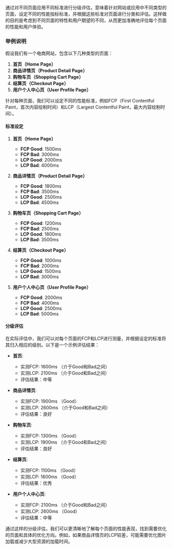 通过对不同页面应用不同标准进行分级评估，意味着针对网站或应用中不同类型的页面，设定不同的性能指标标准，并根据这些标准对页面进行分类和评估。这样做的目的是考虑到不同页面的特性和用户期望的不同，从而更加准确地评估每个页面的性能和用户体验。

### 举例说明

假设我们有一个电商网站，包含以下几种类型的页面：
1. **首页（Home Page）**
2. **商品详情页（Product Detail Page）**
3. **购物车页（Shopping Cart Page）**
4. **结算页（Checkout Page）**
5. **用户个人中心页（User Profile Page）**

针对每种页面，我们可以设定不同的性能标准，例如FCP（First Contentful Paint，首次内容绘制时间）和LCP（Largest Contentful Paint，最大内容绘制时间）。

#### 标准设定

1. **首页（Home Page）**
   - **FCP Good**: 1500ms
   - **FCP Bad**: 3000ms
   - **LCP Good**: 2000ms
   - **LCP Bad**: 4000ms

2. **商品详情页（Product Detail Page）**
   - **FCP Good**: 1800ms
   - **FCP Bad**: 3500ms
   - **LCP Good**: 2500ms
   - **LCP Bad**: 4500ms

3. **购物车页（Shopping Cart Page）**
   - **FCP Good**: 1200ms
   - **FCP Bad**: 2500ms
   - **LCP Good**: 1800ms
   - **LCP Bad**: 3500ms

4. **结算页（Checkout Page）**
   - **FCP Good**: 1000ms
   - **FCP Bad**: 2000ms
   - **LCP Good**: 1500ms
   - **LCP Bad**: 3000ms

5. **用户个人中心页（User Profile Page）**
   - **FCP Good**: 2000ms
   - **FCP Bad**: 4000ms
   - **LCP Good**: 2500ms
   - **LCP Bad**: 5000ms

#### 分级评估

在实际评估中，我们可以对每个页面的FCP和LCP进行测量，并根据设定的标准将其归入相应的级别。以下是一个示例评估结果：

- **首页**:
  - 实测FCP: 1600ms （介于Good和Bad之间）
  - 实测LCP: 2100ms （介于Good和Bad之间）
  - 评估结果：中等

- **商品详情页**:
  - 实测FCP: 1900ms （Good）
  - 实测LCP: 2600ms （介于Good和Bad之间）
  - 评估结果：良好

- **购物车页**:
  - 实测FCP: 1300ms （Good）
  - 实测LCP: 1900ms （介于Good和Bad之间）
  - 评估结果：良好

- **结算页**:
  - 实测FCP: 1100ms （Good）
  - 实测LCP: 1600ms （Good）
  - 评估结果：优秀

- **用户个人中心页**:
  - 实测FCP: 2100ms （介于Good和Bad之间）
  - 实测LCP: 2600ms （Good）
  - 评估结果：中等

通过这样的分级评估，我们可以更清晰地了解每个页面的性能表现，找到需要优化的页面和具体的优化方向。例如，如果商品详情页的LCP较差，可能需要优化图片加载或减少大型资源的加载时间。



